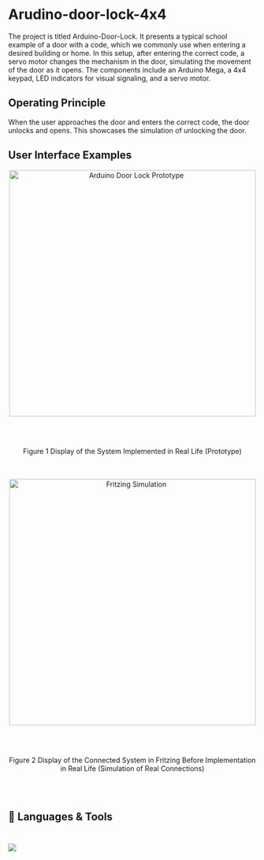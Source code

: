 # Arudino-door-lock-4x4

The project is titled Arduino-Door-Lock. It presents a typical school example of a door with a code, which we commonly use when entering a desired building or home. In this setup, after entering the correct code, a servo motor changes the mechanism in the door, simulating the movement of the door as it opens. The components include an Arduino Mega, a 4x4 keypad, LED indicators for visual signaling, and a servo motor.

## Operating Principle
When the user approaches the door and enters the correct code, the door unlocks and opens. This showcases the simulation of unlocking the door.

## User Interface Examples

<div style="text-align: center;"> 
<img src="https://github.com/user-attachments/assets/859e570c-f832-4c88-81dc-fbc6dc1f929e" alt="Arduino Door Lock Prototype" width="500" height="500" />

<br><br>

<p> Figure 1 Display of the System Implemented in Real Life (Prototype)</p>
  
</div>
<br><br>

<div style="text-align: center;"> 

<img src="https://github.com/user-attachments/assets/a2770356-c321-405f-bb8c-3260eb90e72b" alt="Fritzing Simulation" width="500" height="500" />

<br><br>
<p> Figure 2 Display of the Connected System in Fritzing Before Implementation in Real Life (Simulation of Real Connections)</p>

</div>

<br><br>

## 🧰 Languages & Tools <br><br>

<img src="https://skillicons.dev/icons?i=arduino,cpp"/>

